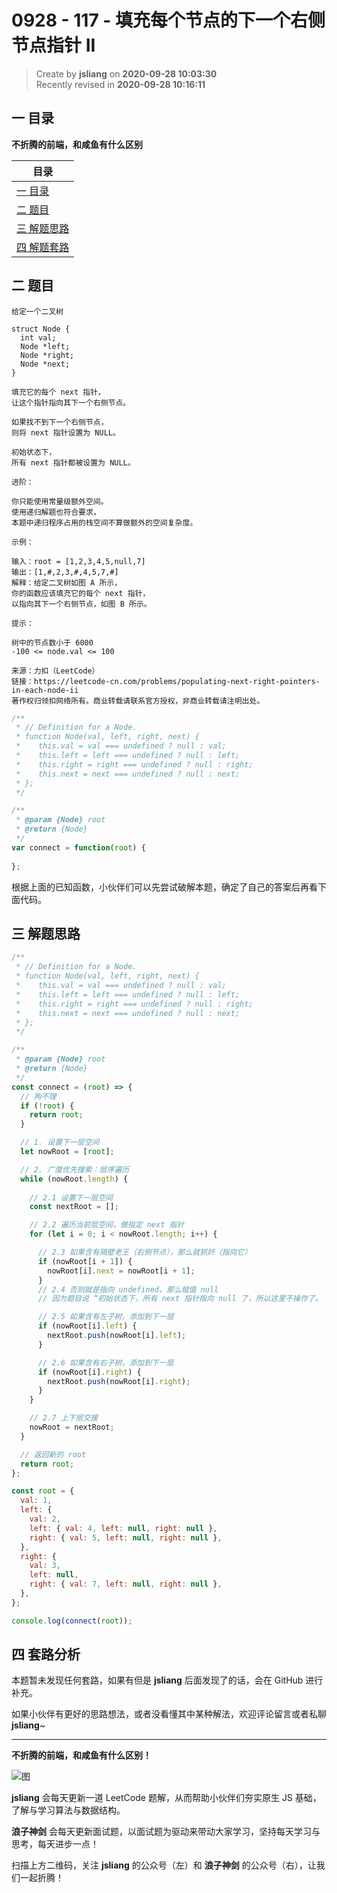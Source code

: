 0928 - 117 - 填充每个节点的下一个右侧节点指针 II
===

> Create by **jsliang** on **2020-09-28 10:03:30**  
> Recently revised in **2020-09-28 10:16:11**

<!-- 目录开始 -->
## 一 目录

**不折腾的前端，和咸鱼有什么区别**

| 目录 |
| --- |
| [一 目录](#chapter-one) |
| [二 题目](#chapter-two) |
| [三 解题思路](#chapter-three) |
| [四 解题套路](#chapter-four) |
<!-- 目录结束 -->

## 二 题目



```
给定一个二叉树

struct Node {
  int val;
  Node *left;
  Node *right;
  Node *next;
}

填充它的每个 next 指针，
让这个指针指向其下一个右侧节点。

如果找不到下一个右侧节点，
则将 next 指针设置为 NULL。

初始状态下，
所有 next 指针都被设置为 NULL。

进阶：

你只能使用常量级额外空间。
使用递归解题也符合要求，
本题中递归程序占用的栈空间不算做额外的空间复杂度。

示例：

输入：root = [1,2,3,4,5,null,7]
输出：[1,#,2,3,#,4,5,7,#]
解释：给定二叉树如图 A 所示，
你的函数应该填充它的每个 next 指针，
以指向其下一个右侧节点，如图 B 所示。

提示：

树中的节点数小于 6000
-100 <= node.val <= 100

来源：力扣（LeetCode）
链接：https://leetcode-cn.com/problems/populating-next-right-pointers-in-each-node-ii
著作权归领扣网络所有。商业转载请联系官方授权，非商业转载请注明出处。
```

```js
/**
 * // Definition for a Node.
 * function Node(val, left, right, next) {
 *    this.val = val === undefined ? null : val;
 *    this.left = left === undefined ? null : left;
 *    this.right = right === undefined ? null : right;
 *    this.next = next === undefined ? null : next;
 * };
 */

/**
 * @param {Node} root
 * @return {Node}
 */
var connect = function(root) {
    
};
```

根据上面的已知函数，小伙伴们可以先尝试破解本题，确定了自己的答案后再看下面代码。

## 三 解题思路



```js
/**
 * // Definition for a Node.
 * function Node(val, left, right, next) {
 *    this.val = val === undefined ? null : val;
 *    this.left = left === undefined ? null : left;
 *    this.right = right === undefined ? null : right;
 *    this.next = next === undefined ? null : next;
 * };
 */

/**
 * @param {Node} root
 * @return {Node}
 */
const connect = (root) => {
  // 狗不理
  if (!root) {
    return root;
  }

  // 1. 设置下一层空间
  let nowRoot = [root];

  // 2. 广度优先搜索：层序遍历
  while (nowRoot.length) {
    
    // 2.1 设置下一层空间
    const nextRoot = [];

    // 2.2 遍历当前层空间，做指定 next 指针
    for (let i = 0; i < nowRoot.length; i++) {

      // 2.3 如果含有隔壁老王（右侧节点），那么就抓奸（指向它）
      if (nowRoot[i + 1]) {
        nowRoot[i].next = nowRoot[i + 1];
      }
      // 2.4 否则就是指向 undefined，那么赋值 null
      // 因为题目说 “初始状态下，所有 next 指针指向 null 了，所以这里不操作了。

      // 2.5 如果含有左子树，添加到下一层
      if (nowRoot[i].left) {
        nextRoot.push(nowRoot[i].left);
      }

      // 2.6 如果含有右子树，添加到下一层
      if (nowRoot[i].right) {
        nextRoot.push(nowRoot[i].right);
      }
    }

    // 2.7 上下层交接
    nowRoot = nextRoot;
  }

  // 返回新的 root
  return root;
};

const root = {
  val: 1,
  left: {
    val: 2,
    left: { val: 4, left: null, right: null },
    right: { val: 5, left: null, right: null },
  },
  right: {
    val: 3,
    left: null,
    right: { val: 7, left: null, right: null },
  },
};

console.log(connect(root));
```

## 四 套路分析



本题暂未发现任何套路，如果有但是 **jsliang** 后面发现了的话，会在 GitHub 进行补充。

如果小伙伴有更好的思路想法，或者没看懂其中某种解法，欢迎评论留言或者私聊 **jsliang**~

---

**不折腾的前端，和咸鱼有什么区别！**

![图](https://github.com/LiangJunrong/document-library/blob/master/public-repertory/img/z-index-small.png?raw=true)

**jsliang** 会每天更新一道 LeetCode 题解，从而帮助小伙伴们夯实原生 JS 基础，了解与学习算法与数据结构。

**浪子神剑** 会每天更新面试题，以面试题为驱动来带动大家学习，坚持每天学习与思考，每天进步一点！

扫描上方二维码，关注 **jsliang** 的公众号（左）和 **浪子神剑** 的公众号（右），让我们一起折腾！

